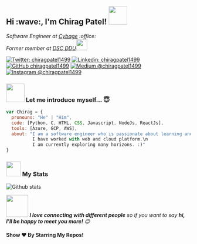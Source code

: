 <h2> Hi :wave:, I'm Chirag Patel! <img src="https://media.giphy.com/media/mGcNjsfWAjY5AEZNw6/giphy.gif" width="50"></h2>
<p><em>Software Engineer at <a href="https://www.cybage.com/">Cybage</a> :office: </br>Former member at <a href="https://www.dscddu.com/">DSC DDU</a><img src="https://media.giphy.com/media/WUlplcMpOCEmTGBtBW/giphy.gif" width="30"></br>
</em></p>

[![Twitter: chiragpatel1499](https://img.shields.io/twitter/follow/chiragpatel1499?style=social)](https://twitter.com/chiragpatel1499)
[![Linkedin: chiragpatel1499](https://img.shields.io/badge/-chiragpatel1499-blue?style=flat-square&logo=Linkedin&logoColor=white&link=https://www.linkedin.com/in/thaianebraga/)](https://www.linkedin.com/in/chiragpatel1499/)
[![GitHub chiragpatel1499](https://img.shields.io/github/followers/chiragpatel1499?label=follow&style=social)](https://github.com/chiragpatel1499/)
[![Medium @chiragpatel1499](https://img.shields.io/badge/@chiragpatel1499-black?style=flat&logo=medium)](https://medium.com/@chiragpatel1499/)
[![Instagram @chiragpatel1499](https://img.shields.io/badge/@chiragpatel1499-833AB4?style=flat&logo=instagram)](https://www.instagram.com/chiragpatel1499/)


### <img src="https://media.giphy.com/media/VgCDAzcKvsR6OM0uWg/giphy.gif" width="50"> Let me introduce myself... :innocent:

```javascript
var Chirag = {
  pronouns: "He" | "Him",
  code: [Python, C, HTML, CSS, Javascript, NodeJs, ReactJs],
  tools: [Azure, GCP, AWS],
  about: "I am a software engineer who is passionate about learning and creating solutions.\n
          I have worked with web and cloud platform.\n
          I am currently exploring many horizons. :)"
}
```
### <img src="https://media.giphy.com/media/cj87CxfRtrUifF3Ryk/giphy.gif" width="40"> My Stats 
![Github stats](https://github-readme-stats.vercel.app/api?username=chiragpatel1499&show_icons=true&hide_border=true)

<img src="https://media.giphy.com/media/LnQjpWaON8nhr21vNW/giphy.gif" width="60"> <em><b>I love connecting with different people</b> so if you want to say <b>hi, I'll be happy to meet you more!</b> :blush:</em>

#### Show ❤️ By Starring My Repos!
